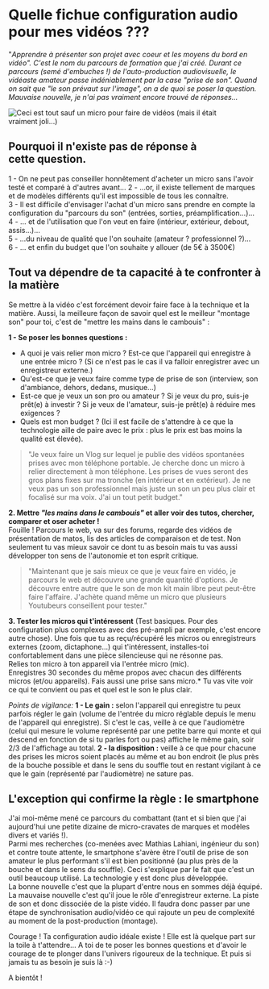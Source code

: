 # Quelle fichue configuration audio pour mes vidéos ???

"*Apprendre à présenter son projet avec coeur et les moyens du bord en vidéo". C'est le nom du parcours de formation que j'ai créé. Durant ce parcours (semé d'embuches !) de l'auto-production audiovisuelle, le vidéaste amateur passe indéniablement par la case "prise de son". Quand on sait que "le son prévaut sur l'image", on a de quoi se poser la question. Mauvaise nouvelle, je n'ai pas vraiment encore trouvé de réponses…*

![Ceci est tout sauf un micro pour faire de vidéos (mais il était vraiment joli…)
](https://github.com/Julia-barbelane/reflexions/blob/master/photos/quelle-fichue-configuration-audio-pour-mes-videos.jpeg)

## Pourquoi il n'existe pas de réponse à cette question.

1 - On ne peut pas conseiller honnêtement d'acheter un micro sans l'avoir testé et comparé à d'autres avant…
2 - …or, il existe tellement de marques et de modèles différents qu'il est impossible de tous les connaître.  
3 - Il est difficile d'envisager l'achat d'un micro sans prendre en compte la configuration du "parcours du son" (entrées, sorties, préamplification…)…  
4 - … et de l'utilisation que l'on veut en faire (intérieur, extérieur, debout, assis…)…  
5 - …du niveau de qualité que l'on souhaite (amateur ? professionnel ?)…  
6 - … et enfin du budget que l'on souhaite y allouer (de 5€ à 3500€)  

## Tout va dépendre de ta capacité à te confronter à la matière
Se mettre à la vidéo c'est forcément devoir faire face à la technique et la matière. Aussi, la meilleure façon de savoir quel est le meilleur "montage son" pour toi, c'est de "mettre les mains dans le cambouis" :

**1 - Se poser les bonnes questions :**
- A quoi je vais relier mon micro ? Est-ce que l'appareil qui enregistre à une entrée micro ? (Si ce n'est pas le cas il va falloir enregistrer avec un enregistreur externe.)  
- Qu'est-ce que je veux faire comme type de prise de son (interview, son d'ambiance, dehors, dedans, musique…)  
- Est-ce que je veux un son pro ou amateur ? Si je veux du pro, suis-je prêt(e) à investir ? Si je veux de l'amateur, suis-je prêt(e) à réduire mes exigences ?  
- Quels est mon budget ? (Ici il est facile de s'attendre à ce que la technologie aille de paire avec le prix : plus le prix est bas moins la qualité est élevée).  

> "Je veux faire un Vlog sur lequel je publie des vidéos spontanées prises avec mon téléphone portable. Je cherche donc un micro à relier directement à mon téléphone. Les prises de vues seront des gros plans fixes sur ma tronche (en intérieur et en extérieur). Je ne veux pas un son professionnel mais juste un son un peu plus clair et focalisé sur ma voix. J'ai un tout petit budget."

**2. Mettre *"les mains dans le cambouis"* et aller voir des tutos, chercher, comparer et oser acheter !**  
Fouille ! Parcours le web, va sur des forums, regarde des vidéos de présentation de matos, lis des articles de comparaison et de test. Non seulement tu vas mieux savoir ce dont tu as besoin mais tu vas aussi développer ton sens de l'autonomie et ton esprit critique.
> "Maintenant que je sais mieux ce que je veux faire en vidéo, je parcours le web et découvre une grande quantité d'options. Je découvre entre autre que le son de mon kit main libre peut peut-être faire l'affaire. J'achète quand même un micro que plusieurs Youtubeurs conseillent pour tester."

**3. Tester les micros qui t'intéressent** (Test basiques. Pour des configuration plus complexes avec des pré-ampli par exemple, c'est encore autre chose).
Une fois que tu as reçu/récupéré les micros ou enregistreurs externes (zoom, dictaphone…) qui t'intéressent, installes-toi confortablement dans une pièce silencieuse qui ne résonne pas.  
Relies ton micro à ton appareil via l'entrée micro (mic).  
Enregistres 30 secondes du même propos avec chacun des différents micros (et/ou appareils). Fais aussi une prise sans micro.* Tu vas vite voir ce qui te convient ou pas et quel est le son le plus clair.  

*Points de vigilance:*
**1 - Le gain :** selon l'appareil qui enregistre tu peux parfois régler le gain (volume de l'entrée du micro réglable depuis le menu de l'appareil qui enregistre). Si c'est le cas, veille à ce que l'audiomètre (celui qui mesure le volume représenté par une petite barre qui monte et qui descend en fonction de si tu parles fort ou pas) affiche le même gain, soir 2/3 de l'affichage au total.
**2 - la disposition :** veille à ce que pour chacune des prises les micros soient placés au même et au bon endroit (le plus près de la bouche possible et dans le sens du souffle tout en restant vigilant à ce que le gain (représenté par l'audiomètre) ne sature pas.

## L'exception qui confirme la règle : le smartphone
J'ai moi-même mené ce parcours du combattant (tant et si bien que j'ai aujourd'hui une petite dizaine de micro-cravates de marques et modèles divers et variés !).  
Parmi mes recherches (co-menées avec Mathias Lahiani, ingénieur du son) et contre toute attente, le smartphone s'avère être l'outil de prise de son amateur le plus performant s'il est bien positionné (au plus près de la bouche et dans le sens du souffle). Ceci s'explique par le fait que c'est un outil beaucoup utilisé. La technologie y est donc plus développée.  
La bonne nouvelle c'est que la plupart d'entre nous en sommes déjà équipé.  
La mauvaise nouvelle c'est qu'il joue le rôle d'enregistreur externe. La piste de son et donc dissociée de la piste vidéo. Il faudra donc passer par une étape de synchronisation audio/vidéo ce qui rajoute un peu de complexité au moment de la post-production (montage).  

Courage ! Ta configuration audio idéale existe ! Elle est là quelque part sur la toile à t'attendre… A toi de te poser les bonnes questions et d'avoir le courage de te plonger dans l'univers rigoureux de la technique. Et puis si jamais tu as besoin je suis là :-)  

A bientôt !
